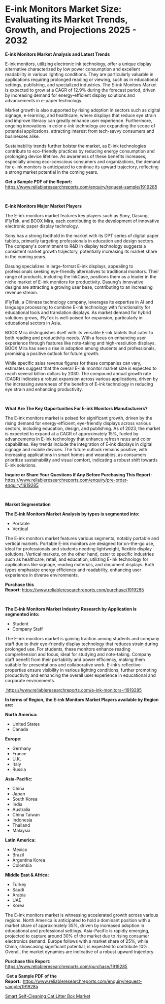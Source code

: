 <p><h1>E-ink Monitors Market Size: Evaluating its Market Trends, Growth, and Projections 2025 - 2032</h1></p><p><strong>E-ink Monitors Market Analysis and Latest Trends</strong></p>
<p><p>E-ink monitors, utilizing electronic ink technology, offer a unique display alternative characterized by low power consumption and excellent readability in various lighting conditions. They are particularly valuable in applications requiring prolonged reading or viewing, such as in educational settings, publishing, and specialized industries. The E-ink Monitors Market is expected to grow at a CAGR of 12.9% during the forecast period, driven by increasing demand for energy-efficient display solutions and advancements in e-paper technology.</p><p>Market growth is also supported by rising adoption in sectors such as digital signage, e-learning, and healthcare, where displays that reduce eye strain and improve literacy can greatly enhance user experience. Furthermore, ongoing innovations in color e-ink technology are expanding the scope of potential applications, attracting interest from tech-savvy consumers and businesses alike.</p><p>Sustainability trends further bolster the market, as E-ink technologies contribute to eco-friendly practices by reducing energy consumption and prolonging device lifetime. As awareness of these benefits increases, especially among eco-conscious consumers and organizations, the demand for e-ink monitors is anticipated to continue its upward trajectory, reflecting a strong market potential in the coming years.</p></p>
<p><strong>Get a Sample PDF of the Report:&nbsp;</strong> <a href="https://www.reliableresearchreports.com/enquiry/request-sample/1919285?utm_campaign=2328&utm_medium=2&utm_source=Github&utm_content=ia&utm_term=10022025&utm_id=e-ink-monitors">https://www.reliableresearchreports.com/enquiry/request-sample/1919285</a></p>
<p>&nbsp;</p>
<p><strong>E-ink Monitors Major Market Players</strong></p>
<p><p>The E-ink monitors market features key players such as Sony, Dasung, iFlyTek, and BOOX Mira, each contributing to the development of innovative electronic paper display technology. </p><p>Sony has a strong foothold in the market with its DPT series of digital paper tablets, primarily targeting professionals in education and design sectors. The company's commitment to R&D in display technology suggests a consistent market growth trajectory, potentially increasing its market share in the coming years.</p><p>Dasung specializes in large-format E-ink displays, appealing to professionals seeking eye-friendly alternatives to traditional monitors. Their range of products, including the InkCase, positions them as a leader in the niche market of E-ink monitors for productivity. Dasung's innovative designs are attracting a growing user base, contributing to an increasing revenue stream.</p><p>iFlyTek, a Chinese technology company, leverages its expertise in AI and language processing to combine E-ink technology with functionality for educational tools and translation displays. As market demand for hybrid solutions grows, iFlyTek is well-poised for expansion, particularly in educational sectors in Asia.</p><p>BOOX Mira distinguishes itself with its versatile E-ink tablets that cater to both reading and productivity needs. With a focus on enhancing user experience through features like note-taking and high-resolution displays, BOOX Mira has seen a rise in adoption among students and professionals, promising a positive outlook for future growth.</p><p>While specific sales revenue figures for these companies can vary, estimates suggest that the overall E-ink monitor market size is expected to reach several billion dollars by 2030. The compound annual growth rate (CAGR) indicates a robust expansion across various applications, driven by the increasing awareness of the benefits of E-ink technology in reducing eye strain and enhancing productivity.</p></p>
<p>&nbsp;</p>
<p><strong>What Are The Key Opportunities For E-ink Monitors Manufacturers?</strong></p>
<p><p>The E-ink monitors market is poised for significant growth, driven by the rising demand for energy-efficient, eye-friendly displays across various sectors, including education, design, and publishing. As of 2023, the market is expected to expand at a CAGR of approximately 15%, fueled by advancements in E-ink technology that enhance refresh rates and color capabilities. Key trends include the integration of E-ink displays in digital signage and mobile devices. The future outlook remains positive, with increasing applications in smart homes and wearables, as consumers prioritize sustainability and visual comfort, indicating a robust shift towards E-ink solutions.</p></p>
<p><strong>Inquire or Share Your Questions If Any Before Purchasing This Report:</strong> <a href="https://www.reliableresearchreports.com/enquiry/pre-order-enquiry/1919285?utm_campaign=2328&utm_medium=2&utm_source=Github&utm_content=ia&utm_term=10022025&utm_id=e-ink-monitors">https://www.reliableresearchreports.com/enquiry/pre-order-enquiry/1919285</a></p>
<p>&nbsp;</p>
<p><strong>Market Segmentation</strong></p>
<p><strong>The E-ink Monitors Market Analysis by types is segmented into:</strong></p>
<p><ul><li>Portable</li><li>Vertical</li></ul></p>
<p><p>The E-ink monitors market features various segments, notably portable and vertical markets. Portable E-ink monitors are designed for on-the-go use, ideal for professionals and students needing lightweight, flexible display solutions. Vertical markets, on the other hand, cater to specific industries such as healthcare, retail, and education, utilizing E-ink technology for applications like signage, reading materials, and document displays. Both types emphasize energy efficiency and readability, enhancing user experience in diverse environments.</p></p>
<p><strong>Purchase this Report:&nbsp;</strong><a href="https://www.reliableresearchreports.com/purchase/1919285?utm_campaign=2328&utm_medium=2&utm_source=Github&utm_content=ia&utm_term=10022025&utm_id=e-ink-monitors">https://www.reliableresearchreports.com/purchase/1919285</a></p>
<p>&nbsp;</p>
<p><strong>The E-ink Monitors Market Industry Research by Application is segmented into:</strong></p>
<p><ul><li>Student</li><li>Company Staff</li></ul></p>
<p><p>The E-ink monitors market is gaining traction among students and company staff due to their eye-friendly display technology that reduces strain during prolonged use. For students, these monitors enhance reading comprehension and focus, ideal for studying and note-taking. Company staff benefit from their portability and power efficiency, making them suitable for presentations and collaborative work. E-ink’s reflective properties ensure visibility in various lighting conditions, further promoting productivity and enhancing the overall user experience in educational and corporate environments.</p></p>
<p><a href="https://www.reliableresearchreports.com/e-ink-monitors-r1919285?utm_campaign=2328&utm_medium=2&utm_source=Github&utm_content=ia&utm_term=10022025&utm_id=e-ink-monitors">&nbsp;https://www.reliableresearchreports.com/e-ink-monitors-r1919285</a></p>
<p><strong>In terms of Region, the E-ink Monitors Market Players available by Region are:</strong></p>
<p>
    <p> <strong> North America: </strong>
        <ul>
            <li>United States</li>
            <li>Canada</li>
        </ul>
        </p> 
    <p> <strong> Europe: </strong>
        <ul>
            <li>Germany</li>
            <li>France</li>
            <li>U.K.</li>
            <li>Italy</li>
            <li>Russia</li>
        </ul>
        </p> 
    <p> <strong> Asia-Pacific: </strong>
        <ul>
            <li>China</li>
            <li>Japan</li>
            <li>South Korea</li>
            <li>India</li>
            <li>Australia</li>
            <li>China Taiwan</li>
            <li>Indonesia</li>
            <li>Thailand</li>
            <li>Malaysia</li>
        </ul>
        </p> 
    <p> <strong> Latin America: </strong>
        <ul>
            <li>Mexico</li>
            <li>Brazil</li>
            <li>Argentina Korea</li>
            <li>Colombia</li>
        </ul>
        </p> 
    <p> <strong> Middle East & Africa: </strong>
        <ul>
            <li>Turkey</li>
            <li>Saudi</li>
            <li>Arabia</li>
            <li>UAE</li>
            <li>Korea</li>
        </ul>
    </p>
    </p>
<p><p>The E-ink monitors market is witnessing accelerated growth across various regions. North America is anticipated to hold a dominant position with a market share of approximately 35%, driven by increased adoption in educational and professional settings. Asia-Pacific is rapidly emerging, projected to capture around 30% of the market due to rising consumer electronics demand. Europe follows with a market share of 25%, while China, showcasing significant potential, is expected to contribute 10%. Overall, the market dynamics are indicative of a robust upward trajectory.</p></p>
<p><strong>Purchase this Report: </strong><a href="https://www.reliableresearchreports.com/purchase/1919285?utm_campaign=2328&utm_medium=2&utm_source=Github&utm_content=ia&utm_term=10022025&utm_id=e-ink-monitors">https://www.reliableresearchreports.com/purchase/1919285</a></p>
<p>&nbsp;<strong>Get a Sample PDF of the Report:&nbsp;&nbsp;</strong><a href="https://www.reliableresearchreports.com/enquiry/request-sample/1919285?utm_campaign=2328&utm_medium=2&utm_source=Github&utm_content=ia&utm_term=10022025&utm_id=e-ink-monitors">https://www.reliableresearchreports.com/enquiry/request-sample/1919285</a></p>
<p><strong></strong></p>
<p><p><a href="https://github.com/oliveroste6/Market-Research-Report-List-1/blob/main/smart-self-cleaning-cat-litter-box-market.md?utm_campaign=2328&utm_medium=2&utm_source=Github&utm_content=ia&utm_term=10022025&utm_id=e-ink-monitors">Smart Self-Cleaning Cat Litter Box Market</a></p></p>